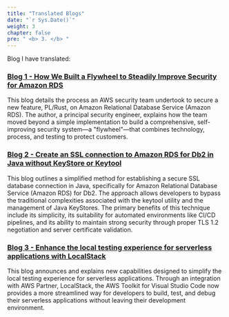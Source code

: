 ```yaml
---
title: "Translated Blogs"
date: "`r Sys.Date()`"
weight: 3
chapter: false
pre: " <b> 3. </b> "
---
```


Blog I have translated:

###  [Blog 1 - How We Built a Flywheel to Steadily Improve Security for Amazon RDS](3.1-Blog1/)
This blog details the process an AWS security team undertook to secure a new feature, PL/Rust, on Amazon Relational Database Service (Amazon RDS). The author, a principal security engineer, explains how the team moved beyond a simple implementation to build a comprehensive, self-improving security system—a "flywheel"—that combines technology, process, and testing to protect customers.

###  [Blog 2 - Create an SSL connection to Amazon RDS for Db2 in Java without KeyStore or Keytool](3.2-Blog2/)
This blog outlines a simplified method for establishing a secure SSL database connection in Java, specifically for Amazon Relational Database Service (Amazon RDS) for Db2. The approach allows developers to bypass the traditional complexities associated with the keytool utility and the management of Java KeyStores. The primary benefits of this technique include its simplicity, its suitability for automated environments like CI/CD pipelines, and its ability to maintain strong security through proper TLS 1.2 negotiation and server certificate validation.

###  [Blog 3 - Enhance the local testing experience for serverless applications with LocalStack](3.3-Blog3/)
This blog announces and explains new capabilities designed to simplify the local testing experience for serverless applications. Through an integration with AWS Partner, LocalStack, the AWS Toolkit for Visual Studio Code now provides a more streamlined way for developers to build, test, and debug their serverless applications without leaving their development environment.
